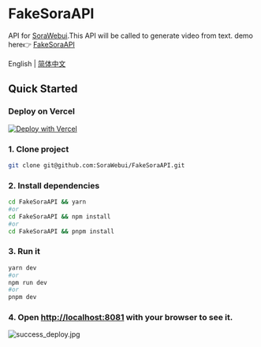 # FakeSoraAPI
API for [SoraWebui](https://github.com/SoraWebui/SoraWebui).This API will be called to generate video from text.
demo here👉 [FakeSoraAPI](https://fake-sora-api.sorawebui.com)

<div align="left">

English | [简体中文](https://github.com/SoraWebui/FakeSoraAPI/blob/main/README.zh-CN.md)

</div>

## Quick Started

### Deploy on Vercel
[![Deploy with Vercel](https://vercel.com/button)](https://vercel.com/new/clone?repository-url=https%3A%2F%2Fgithub.com%2FSoraWebui%2FFakeSoraAPI&project-name=FakeSoraAPI&repository-name=FakeSoraAPI&external-id=https%3A%2F%2Fgithub.com%2FSoraWebui%2FFakeSoraAPI%2Ftree%2Fmain)


### 1. Clone project

```bash
git clone git@github.com:SoraWebui/FakeSoraAPI.git
```

### 2. Install dependencies

```bash
cd FakeSoraAPI && yarn
#or
cd FakeSoraAPI && npm install
#or
cd FakeSoraAPI && pnpm install
```

### 3. Run it

```bash
yarn dev
#or
npm run dev
#or
pnpm dev
```

### 4. Open [http://localhost:8081](http://localhost:8081) with your browser to see it.
![success_deploy.jpg](https://fake-sora-api.sorawebui.com/success_deploy.jpg)
